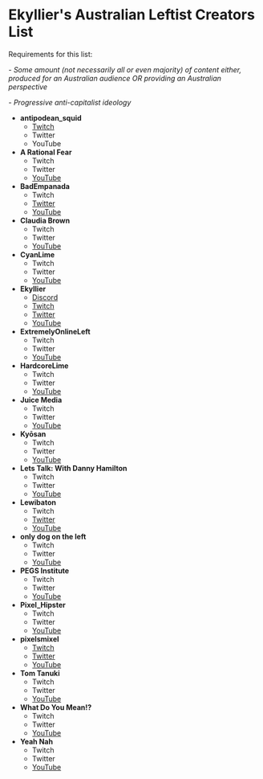 <h1> Ekyllier's Australian Leftist Creators List </h1>

Requirements for this list:

*- Some amount (not necessarily all or even majority) of content either, produced for an Australian audience OR providing an Australian perspective*

*- Progressive anti-capitalist ideology*

* **antipodean_squid**
  * [Twitch](https://www.twitch.tv/antipodean_squid)
  * Twitter
  * YouTube
* **A Rational Fear**
  * Twitch
  * Twitter
  * [YouTube](https://www.youtube.com/channel/UCgcea4FJVYIfNA8ovd9Nydw)
* **BadEmpanada**
  * Twitch
  * [Twitter](https://twitter.com/madempanada)
  * [YouTube](https://www.youtube.com/channel/UCUzmizB92LJ9oxf5T_snZNA)
* **Claudia Brown**
  * Twitch
  * Twitter
  * [YouTube](https://www.youtube.com/channel/UCQlNT2xADrXblBd1Tz1Fjzg)
* **CyanLime**
  * Twitch
  * Twitter
  * [YouTube](https://www.youtube.com/c/CyanLime/)
* **Ekyllier**
  * [Discord](https://discord.gg/hyzg2Ba)
  * [Twitch](https://www.twitch.tv/ekyllier)
  * [Twitter](https://twitter.com/ekyllier)
  * [YouTube](https://www.youtube.com/channel/UCf-Vl4z-yWurN9tCX4CCQ5g)
* **ExtremelyOnlineLeft**
  * Twitch
  * Twitter
  * [YouTube](https://www.youtube.com/channel/UCqEhsPxaLiaI1f4P57ppDrA)
* **HardcoreLime**
  * Twitch
  * Twitter
  * [YouTube](https://www.youtube.com/c/HardcoreLime)
* **Juice Media**
  * Twitch
  * Twitter
  * [YouTube](https://www.youtube.com/user/thejuicemedia)
* **Kyōsan**
  * Twitch
  * Twitter
  * [YouTube](https://www.youtube.com/channel/UCUGyXI5in4MMh5JpvVN2gSw)
* **Lets Talk: With Danny Hamilton**
  * Twitch
  * Twitter
  * [YouTube](https://www.youtube.com/channel/UCrVfWlZZa5DVoJVhKz8iVXQ)
* **Lewibaton**
  * Twitch
  * [Twitter](https://twitter.com/lewibaton)
  * [YouTube](https://www.youtube.com/channel/UCOrR-1Cb1X6euxJf7MrfYug)
* **only dog on the left**
  * Twitch
  * Twitter
  * [YouTube](https://www.youtube.com/channel/UCnCSxd2vvamfXLdjGl2d-Tg)
* **PEGS Institute**
  * Twitch
  * Twitter
  * [YouTube](https://www.youtube.com/channel/UCj28MROdZ4Z-ZEOMLRgdD3g)
* **Pixel_Hipster**
  * Twitch
  * Twitter
  * [YouTube](https://www.youtube.com/c/PixelHipster)
* **pixelsmixel**
  * [Twitch](https://www.twitch.tv/pixelsmixel)
  * [Twitter](https://twitter.com/pixelsmixel)
  * [YouTube](https://www.youtube.com/channel/UCvvTD9h3xVJCx67MQCbBBDw)
* **Tom Tanuki**
  * Twitch
  * Twitter
  * [YouTube](https://www.youtube.com/c/TomTanuki/)
* **What Do You Mean!?**
  * Twitch
  * Twitter
  * [YouTube](https://www.youtube.com/channel/UCYbkxAhRyV5JObJN2a3b46Q)
* **Yeah Nah**
  * Twitch
  * Twitter
  * [YouTube](https://www.youtube.com/channel/UCLCvRt114tkqAwWSqi2Y6Bw)
